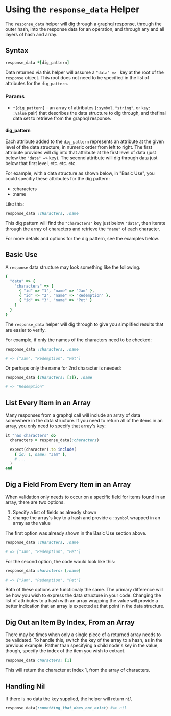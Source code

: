 # Using the `response_data` Helper

The `response_data` helper will dig through a graphql response, through
the outer hash, into the response data for an operation, and through any
and all layers of hash and array. 

## Syntax

```ruby
response_data *[dig_pattern]
```

Data returned via this helper will assume a `"data" => ` key at the root of
the `response` object. This root does not need to be specified in the list
of attributes for the `dig_pattern`.

### Params

* `*[dig_pattern]` - an array of attributes (`:symbol`, `"string"`, or `key: :value` pair) that describes
the data structure to dig through, and thefinal data set to retrieve from the graphql response.

#### dig_pattern

Each attribute added to the `dig_pattern` represents an attribute at the given level of the
data structure, in numeric order from left to right. The first attribute provides will dig into
that attribute at the first level of data (just below the `"data" =>` key). The second attribute
will dig through data just below that first level, etc. etc. etc.

For example, with a data structure as shown below, in "Basic Use", you could specifiy these
attributes for the dig pattern:

* :characters
* :name

Like this:

```ruby
response_data :characters, :name
```

This dig pattern will find the `"characters"` key just below `"data"`, then iterate through
the array of characters and retrieve the `"name"` of each character.

For more details and options for the dig pattern, see the examples below.

## Basic Use

A `response` data structure may look something like the following.

```ruby
{
  "data" => {
    "characters" => [
      { "id" => "1", "name" => "Jam" },
      { "id" => "2", "name" => "Redemption" },
      { "id" => "3", "name" => "Pet" }
    ]
  }
}
```

The `response_data` helper will dig through to give you simplified
results that are easier to verify.

For example, if only the names of the characters need to be checked:

```ruby
response_data :characters, :name

# => ["Jam", "Redemption", "Pet"]
```

Or perhaps only the name for 2nd character is needed:

```ruby
response_data {characters: [1]}, :name

# => "Redemption"
```

## List Every Item in an Array

Many responses from a graphql call will include an array of data somewhere
in the data structure. If you need to return all of the items in an array,
you only need to specify that array's key:

```ruby
it "has characters" do
  characters = response_data(:characters)

  expect(character).to include(
    { id: 1, name: "Jam" },
    # ...
  )
end
```

## Dig a Field From Every Item in an Array

When validation only needs to occur on a specific field for items found in
an array, there are two options.

1. Specify a list of fields as already shown
2. change the array's key to a hash and provide a `:symbol` wrapped in an array as the value

The first option was already shown in the Basic Use section above. 

```ruby
response_data :characters, :name

# => ["Jam", "Redemption", "Pet"]
```

For the second option, the code would look like this:

```ruby
response_data characters: [:name]

# => ["Jam", "Redemption", "Pet"]
```

Both of these options are functionaly the same. The primary difference will be
how you wish to express the data structure in your code. Changing the list of
attributes to a hash with an array wrapping the value will provide a better
indication that an array is expected at that point in the data structure.

## Dig Out an Item By Index, From an Array

There may be times when only a single piece of a returned array needs to be
validated. To handle this, switch the key of the array to a hash, as in the
previous example. Rather than specifying a child node's key in the value, though,
specify the index of the item you wish to extract.

```ruby
response_data characters: [1]
```

This will return the character at index 1, from the array of characters.

## Handling Nil

If there is no data the key supplied, the helper will return `nil`

```ruby
response_data(:something_that_does_not_exist) #=> nil
```
